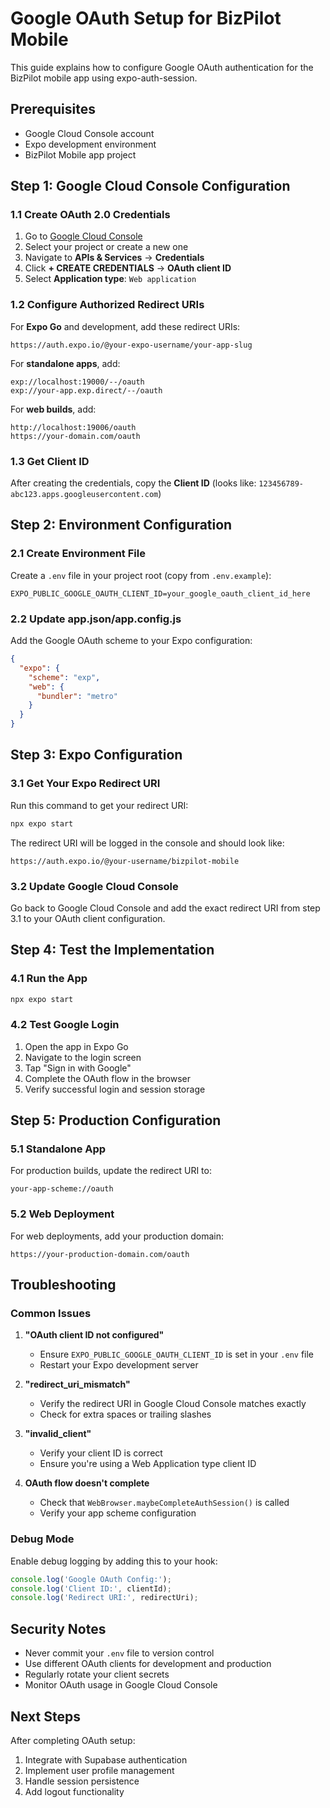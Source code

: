# Google OAuth Setup for BizPilot Mobile

This guide explains how to configure Google OAuth authentication for the BizPilot mobile app using expo-auth-session.

## Prerequisites

- Google Cloud Console account
- Expo development environment
- BizPilot Mobile app project

## Step 1: Google Cloud Console Configuration

### 1.1 Create OAuth 2.0 Credentials

1. Go to [Google Cloud Console](https://console.cloud.google.com/)
2. Select your project or create a new one
3. Navigate to **APIs & Services** → **Credentials**
4. Click **+ CREATE CREDENTIALS** → **OAuth client ID**
5. Select **Application type**: `Web application`

### 1.2 Configure Authorized Redirect URIs

For **Expo Go** and development, add these redirect URIs:

```
https://auth.expo.io/@your-expo-username/your-app-slug
```

For **standalone apps**, add:

```
exp://localhost:19000/--/oauth
exp://your-app.exp.direct/--/oauth
```

For **web builds**, add:

```
http://localhost:19006/oauth
https://your-domain.com/oauth
```

### 1.3 Get Client ID

After creating the credentials, copy the **Client ID** (looks like: `123456789-abc123.apps.googleusercontent.com`)

## Step 2: Environment Configuration

### 2.1 Create Environment File

Create a `.env` file in your project root (copy from `.env.example`):

```env
EXPO_PUBLIC_GOOGLE_OAUTH_CLIENT_ID=your_google_oauth_client_id_here
```

### 2.2 Update app.json/app.config.js

Add the Google OAuth scheme to your Expo configuration:

```json
{
  "expo": {
    "scheme": "exp",
    "web": {
      "bundler": "metro"
    }
  }
}
```

## Step 3: Expo Configuration

### 3.1 Get Your Expo Redirect URI

Run this command to get your redirect URI:

```bash
npx expo start
```

The redirect URI will be logged in the console and should look like:
```
https://auth.expo.io/@your-username/bizpilot-mobile
```

### 3.2 Update Google Cloud Console

Go back to Google Cloud Console and add the exact redirect URI from step 3.1 to your OAuth client configuration.

## Step 4: Test the Implementation

### 4.1 Run the App

```bash
npx expo start
```

### 4.2 Test Google Login

1. Open the app in Expo Go
2. Navigate to the login screen
3. Tap "Sign in with Google"
4. Complete the OAuth flow in the browser
5. Verify successful login and session storage

## Step 5: Production Configuration

### 5.1 Standalone App

For production builds, update the redirect URI to:

```
your-app-scheme://oauth
```

### 5.2 Web Deployment

For web deployments, add your production domain:

```
https://your-production-domain.com/oauth
```

## Troubleshooting

### Common Issues

1. **"OAuth client ID not configured"**
   - Ensure `EXPO_PUBLIC_GOOGLE_OAUTH_CLIENT_ID` is set in your `.env` file
   - Restart your Expo development server

2. **"redirect_uri_mismatch"**
   - Verify the redirect URI in Google Cloud Console matches exactly
   - Check for extra spaces or trailing slashes

3. **"invalid_client"**
   - Verify your client ID is correct
   - Ensure you're using a Web Application type client ID

4. **OAuth flow doesn't complete**
   - Check that `WebBrowser.maybeCompleteAuthSession()` is called
   - Verify your app scheme configuration

### Debug Mode

Enable debug logging by adding this to your hook:

```typescript
console.log('Google OAuth Config:');
console.log('Client ID:', clientId);
console.log('Redirect URI:', redirectUri);
```

## Security Notes

- Never commit your `.env` file to version control
- Use different OAuth clients for development and production
- Regularly rotate your client secrets
- Monitor OAuth usage in Google Cloud Console

## Next Steps

After completing OAuth setup:

1. Integrate with Supabase authentication
2. Implement user profile management
3. Handle session persistence
4. Add logout functionality
